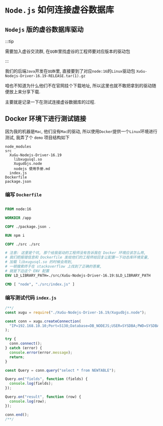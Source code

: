 # `Node.js` 如何连接虚谷数据库

## `Nodejs` 版的虚谷数据库驱动

:::tip

需要加入虚谷交流群, 在`QQ群`里找虚谷的工程师要对应版本的驱动包

:::

我们的后端`Java`开发在`QQ群`里, 直接要到了对应`node:16`的`Linux`驱动包 `XuGu-Nodejs-Driver-16.19-RELEASE.tar(1).gz`

咱也不知道为什么他们不在官网挂个下载地址, 所以这里也就不敢把拿到的驱动随便放上来分享下载.

主要就是记录一下在测试连接虚谷数据库的过程.

## Docker 环境下进行测试链接

因为我的机器是`Mac`, 他们没有`Mac`的驱动, 所以使用`Docker`提供一个`Linux`环境进行测试, 我弄了个 `demo` 项目结构如下

```
node_modules
src
  XuGu-Nodejs-Driver-16.19
    libxugusql.so
    Xugudbjs.node
    nodejs 使用手册.md
  index.js
Dockerfile
package.json
```

### 编写 `Dockerfile`

```Dockerfile

FROM node:16

WORKDIR /app

COPY ./package.json .

RUN npm i

COPY ./src ./src

# 注意: 这里是个坑, 那个给我驱动的工程师没有告诉我在 Docker 环境应该怎么用,
# 我们把报错信息和 Dockerfile 发给他们的工程师给回复让配置一下动态库环境变量,
# 加载 libxugusql.so 的时候会用到,
# 一顿搜索终于在 stackoverflow 上找到了正确的答案,
# 就是下边这个 ENV 配置
ENV LD_LIBRARY_PATH=./src/XuGu-Nodejs-Driver-16.19:$LD_LIBRARY_PATH

CMD [ "node", "./src/index.js" ]
```

### 编写测试代码 `index.js`

```js
/**/
const xugu = require("./XuGu-Nodejs-Driver-16.19/Xugudbjs.node");

const conn = xugu.createConnection(
  "IP=192.168.10.10;Port=5138;Database=DB_NODEJS;USER=SYSDBA;PWD=SYSDBA;char_set=utf8"
);

try {
  conn.connect();
} catch (error) {
  console.error(error.message);
  return;
}

const Query = conn.query("select * from NEWTABLE");

Query.on("fields", function (fields) {
  console.log(fields);
});

Query.on("result", function (row) {
  console.log(row);
});

conn.end();
/**/
```
